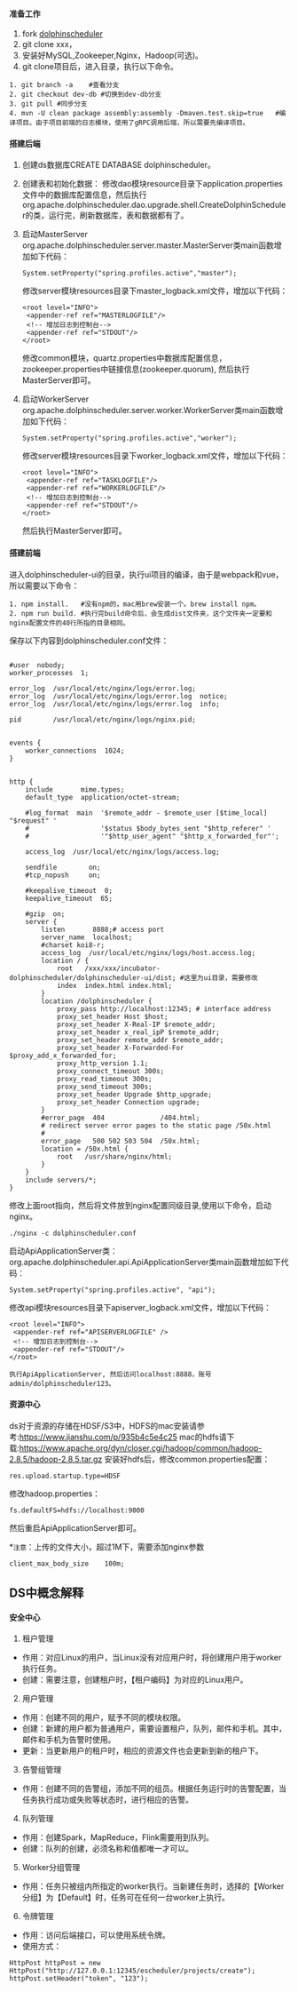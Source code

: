 #### 准备工作
1. fork [dolphinscheduler](https://github.com/apache/incubator-dolphinscheduler)
2. git clone xxx，
3. 安装好MySQL,Zookeeper,Nginx，Hadoop(可选)。
4. git clone项目后，进入目录，执行以下命令。
```
1. git branch -a    #查看分支
2. git checkout dev-db #切换到dev-db分支
3. git pull #同步分支
4. mvn -U clean package assembly:assembly -Dmaven.test.skip=true   #编译项目。由于项目前端的日志模块，使用了gRPC调用后端，所以需要先编译项目。
```

#### 搭建后端
1. 创建ds数据库CREATE DATABASE dolphinscheduler。
2. 创建表和初始化数据：
  修改dao模块resource目录下application.properties文件中的数据库配置信息，然后执行org.apache.dolphinscheduler.dao.upgrade.shell.CreateDolphinScheduler的类，运行完，刷新数据库，表和数据都有了。
3. 启动MasterServer
 org.apache.dolphinscheduler.server.master.MasterServer类main函数增加如下代码：
   ```
   System.setProperty("spring.profiles.active","master");
   ```
   修改server模块resources目录下master_logback.xml文件，增加以下代码：

   ```
   <root level="INFO">
    <appender-ref ref="MASTERLOGFILE"/>
    <!-- 增加日志到控制台-->
    <appender-ref ref="STDOUT"/>
   </root>
   ```
   修改common模块，quartz.properties中数据库配置信息，zookeeper.properties中链接信息(zookeeper.quorum), 然后执行MasterServer即可。

4. 启动WorkerServer
 org.apache.dolphinscheduler.server.worker.WorkerServer类main函数增加如下代码：
   ```
   System.setProperty("spring.profiles.active","worker");
   ```
   修改server模块resources目录下worker_logback.xml文件，增加以下代码：
   ```
   <root level="INFO">
    <appender-ref ref="TASKLOGFILE"/>
    <appender-ref ref="WORKERLOGFILE"/>
    <!-- 增加日志到控制台-->
    <appender-ref ref="STDOUT"/>
   </root>
   ```
    然后执行MasterServer即可。


#### 搭建前端
进入dolphinscheduler-ui的目录，执行ui项目的编译，由于是webpack和vue，所以需要以下命令：
```
1. npm install.   #没有npm的，mac用brew安装一个。brew install npm。
2. npm run build. #执行完build命令后，会生成dist文件夹，这个文件夹一定要和nginx配置文件的40行所指的目录相同。
```

保存以下内容到dolphinscheduler.conf文件：
```

#user  nobody;
worker_processes  1;

error_log  /usr/local/etc/nginx/logs/error.log;
error_log  /usr/local/etc/nginx/logs/error.log  notice;
error_log  /usr/local/etc/nginx/logs/error.log  info;

pid        /usr/local/etc/nginx/logs/nginx.pid;


events {
    worker_connections  1024;
}


http {
    include       mime.types;
    default_type  application/octet-stream;

    #log_format  main  '$remote_addr - $remote_user [$time_local] "$request" '
    #                  '$status $body_bytes_sent "$http_referer" '
    #                  '"$http_user_agent" "$http_x_forwarded_for"';

    access_log  /usr/local/etc/nginx/logs/access.log;

    sendfile        on;
    #tcp_nopush     on;

    #keepalive_timeout  0;
    keepalive_timeout  65;

    #gzip  on;
    server {
        listen       8888;# access port
        server_name  localhost;
        #charset koi8-r;
        access_log  /usr/local/etc/nginx/logs/host.access.log;
        location / {
            root   /xxx/xxx/incubator-dolphinscheduler/dolphinscheduler-ui/dist; #这里为ui目录，需要修改
            index  index.html index.html;
        }
        location /dolphinscheduler {
            proxy_pass http://localhost:12345; # interface address
            proxy_set_header Host $host;
            proxy_set_header X-Real-IP $remote_addr;
            proxy_set_header x_real_ipP $remote_addr;
            proxy_set_header remote_addr $remote_addr;
            proxy_set_header X-Forwarded-For $proxy_add_x_forwarded_for;
            proxy_http_version 1.1;
            proxy_connect_timeout 300s;
            proxy_read_timeout 300s;
            proxy_send_timeout 300s;
            proxy_set_header Upgrade $http_upgrade;
            proxy_set_header Connection upgrade;
        }
        #error_page  404              /404.html;
        # redirect server error pages to the static page /50x.html
        #
        error_page   500 502 503 504  /50x.html;
        location = /50x.html {
            root   /usr/share/nginx/html;
        }
    }
    include servers/*;
}

```
修改上面root指向，然后将文件放到nginx配置同级目录,使用以下命令，启动nginx。
```
./nginx -c dolphinscheduler.conf
```

启动ApiApplicationServer类：
org.apache.dolphinscheduler.api.ApiApplicationServer类main函数增加如下代码：
```
System.setProperty("spring.profiles.active", "api");
```
修改api模块resources目录下apiserver_logback.xml文件，增加以下代码：
   ```
   <root level="INFO">
    <appender-ref ref="APISERVERLOGFILE" />
    <!-- 增加日志到控制台-->
    <appender-ref ref="STDOUT"/>
   </root>
   ```
    执行ApiApplicationServer, 然后访问localhost:8888，账号admin/dolphinscheduler123。


#### 资源中心
  ds对于资源的存储在HDSF/S3中，HDFS的mac安装请参考:https://www.jianshu.com/p/935b4c5e4c25
mac的hdfs请下载:https://www.apache.org/dyn/closer.cgi/hadoop/common/hadoop-2.8.5/hadoop-2.8.5.tar.gz
安装好hdfs后，修改common.properties配置：
```
res.upload.startup.type=HDSF
```
修改hadoop.properties：
```
fs.defaultFS=hdfs://localhost:9000
```

然后重启ApiApplicationServer即可。


*`注意`：上传的文件大小，超过1M下，需要添加nginx参数
```
client_max_body_size    100m;
```

## DS中概念解释
#### 安全中心
1. 租户管理
 -   作用：对应Linux的用户，当Linux没有对应用户时，将创建用户用于worker执行任务。
 -   创建：需要注意，创建租户时，【租户编码】为对应的Linux用户。
2. 用户管理
 -   作用：创建不同的用户，赋予不同的模块权限。
 -   创建：新建的用户都为普通用户，需要设置租户，队列，邮件和手机。其中，邮件和手机为告警时使用。 
 -   更新：当更新用户的租户时，相应的资源文件也会更新到新的租户下。
3. 告警组管理
 -   作用：创建不同的告警组，添加不同的组员。根据任务运行时的告警配置，当任务执行成功或失败等状态时，进行相应的告警。
4. 队列管理
 -   作用：创建Spark，MapReduce，Flink需要用到队列。
 -   创建：队列的创建，必须名称和值都唯一才可以。
5. Worker分组管理
 -   作用：任务只被组内所指定的worker执行。当新建任务时，选择的【Worker分组】为【Default】时，任务可在任何一台worker上执行。
6. 令牌管理
 -   作用：访问后端接口，可以使用系统令牌。
 -   使用方式：
```
HttpPost httpPost = new HttpPost("http://127.0.0.1:12345/escheduler/projects/create");
httpPost.setHeader("token", "123");
```





